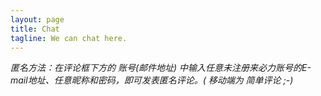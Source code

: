 ```yaml
---
layout: page
title: Chat
tagline: We can chat here.
---
```

*匿名方法：在评论框下方的 账号(邮件地址) 中输入任意未注册来必力账号的E-mail地址、任意昵称和密码，即可发表匿名评论。( 移动端为 简单评论 ;-)*
